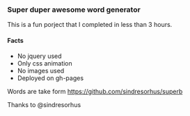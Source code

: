 ### Super duper awesome word generator

This is a fun porject that I completed in less than 3 hours.

#### Facts

- No jquery used
- Only css animation
- No images used
- Deployed on gh-pages

Words are take form https://github.com/sindresorhus/superb

Thanks to @sindresorhus
